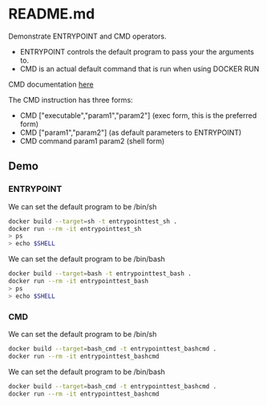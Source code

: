 # README.md
Demonstrate ENTRYPOINT and CMD operators.  

* ENTRYPOINT controls the default program to pass your the arguments to. 
* CMD is an actual default command that is run when using DOCKER RUN 

CMD documentation [here](https://docs.docker.com/engine/reference/builder/#cmd)  

The CMD instruction has three forms:

* CMD ["executable","param1","param2"] (exec form, this is the preferred form)  
* CMD ["param1","param2"] (as default parameters to ENTRYPOINT)  
* CMD command param1 param2 (shell form)  

## Demo 
### ENTRYPOINT
We can set the default program to be /bin/sh
```sh
docker build --target=sh -t entrypointtest_sh .
docker run --rm -it entrypointtest_sh
> ps
> echo $SHELL             
```

We can set the default program to be /bin/bash
```sh
docker build --target=bash -t entrypointtest_bash .
docker run --rm -it entrypointtest_bash             
> ps
> echo $SHELL             
```

### CMD
We can set the default program to be /bin/sh
```sh
docker build --target=bash_cmd -t entrypointtest_bashcmd .
docker run --rm -it entrypointtest_bashcmd                       
```
  
We can set the default program to be /bin/bash
```sh 
docker build --target=bash_cmd -t entrypointtest_bashcmd .
docker run --rm -it entrypointtest_bashcmd                       
```

